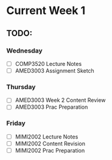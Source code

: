 # Current Week 1

## TODO:

### Wednesday

- [ ] COMP3520 Lecture Notes
- [ ] AMED3003 Assignment Sketch

### Thursday

- [ ] AMED3003 Week 2 Content Review
- [ ] AMED3003 Prac Preparation

### Friday

- [ ] MIMI2002 Lecture Notes
- [ ] MIMI2002 Content Revision
- [ ] MIMI2002 Prac Preparation
